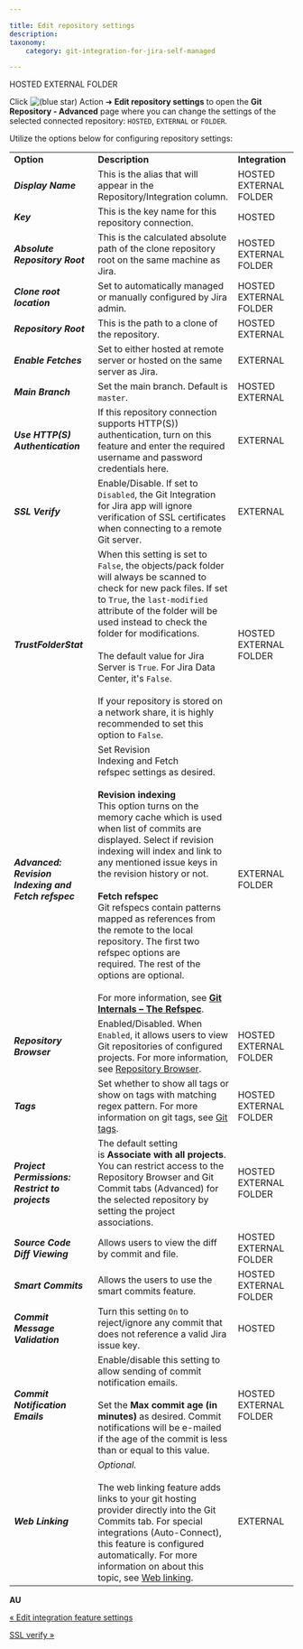 ```yaml
---

title: Edit repository settings
description:
taxonomy:
    category: git-integration-for-jira-self-managed

---
```


HOSTED EXTERNAL FOLDER

Click ![(blue star)](/wiki/s/-1639011364/6452/8b4898d3c114827e64ec143b4fa79bb76a6cfa5b/_/images/icons/emoticons/star_blue.png) Action ➜ **Edit repository settings** to open the **Git Repository - Advanced** page where you can change the settings of the selected connected repository: `HOSTED`, `EXTERNAL` or `FOLDER`.

Utilize the options below for configuring repository settings:

|     |     |     |
| --- | --- | --- |
| **Option** | **Description** | **Integration** |
| _**Display Name**_ | This is the alias that will appear in the Repository/Integration column. | HOSTED EXTERNAL FOLDER |
| _**Key**_ | This is the key name for this repository connection. | HOSTED |
| _**Absolute Repository Root**_ | This is the calculated absolute path of the clone repository root on the same machine as Jira. | HOSTED EXTERNAL FOLDER |
| _**Clone root location**_ | Set to automatically managed or manually configured by Jira admin. | HOSTED EXTERNAL FOLDER |
| _**Repository Root**_ | This is the path to a clone of the repository. | HOSTED EXTERNAL |
| _**Enable Fetches**_ | Set to either hosted at remote server or hosted on the same server as Jira. | EXTERNAL |
| _**Main Branch**_ | Set the main branch. Default is `master`. | HOSTED EXTERNAL |
| _**Use HTTP(S) Authentication**_ | If this repository connection supports HTTP(S)) authentication, turn on this feature and enter the required username and password credentials here. | EXTERNAL |
| _**SSL Verify**_ | Enable/Disable. If set to `Disabled`, the Git Integration for Jira app will ignore verification of SSL certificates when connecting to a remote Git server. | EXTERNAL |
| _**TrustFolderStat**_ | When this setting is set to `False`, the objects/pack folder will always be scanned to check for new pack files. If set to `True`, the `last-modified` attribute of the folder will be used instead to check the folder for modifications.<br><br>The default value for Jira Server is `True`. For Jira Data Center, it's `False`.<br><br>If your repository is stored on a network share, it is highly recommended to set this option to `False`. | HOSTED EXTERNAL FOLDER |
| _**Advanced: Revision Indexing and Fetch refspec**_ | Set Revision Indexing and Fetch refspec settings as desired.<br><br>**Revision indexing**  <br>This option turns on the memory cache which is used when list of commits are displayed. Select if revision indexing will index and link to any mentioned issue keys in the revision history or not.<br><br>**Fetch refspec**  <br>Git refspecs contain patterns mapped as references from the remote to the local repository. The first two refspec options are required. The rest of the options are optional.<br><br>For more information, see [**Git Internals – The Refspec**](https://git-scm.com/book/en/v2/Git-Internals-The-Refspec). | EXTERNAL FOLDER |
| _**Repository Browser**_ | Enabled/Disabled. When `Enabled`, it allows users to view Git repositories of configured projects. For more information, see [Repository Browser](/git-integration-for-jira-self-managed/Repository-Browser). | HOSTED EXTERNAL FOLDER |
| _**Tags**_ | Set whether to show all tags or show on tags with matching regex pattern. For more information on git tags, see [Git tags](/git-integration-for-jira-self-managed/Git-tags). | HOSTED EXTERNAL FOLDER |
| _**Project Permissions: Restrict to projects**_ | The default setting is **Associate with all projects**. You can restrict access to the Repository Browser and Git Commit tabs (Advanced) for the selected repository by setting the project associations. | HOSTED EXTERNAL FOLDER |
| _**Source Code Diff Viewing**_ | Allows users to view the diff by commit and file. | HOSTED EXTERNAL FOLDER |
| _**Smart Commits**_ | Allows the users to use the smart commits feature. | HOSTED EXTERNAL FOLDER |
| _**Commit Message Validation**_ | Turn this setting `On` to reject/ignore any commit that does not reference a valid Jira issue key. | HOSTED |
| _**Commit Notification Emails**_ | Enable/disable this setting to allow sending of commit notification emails.<br><br>Set the **Max commit age (in minutes)** as desired. Commit notifications will be e-mailed if the age of the commit is less than or equal to this value. | HOSTED EXTERNAL FOLDER |
| _**Web Linking**_ | _Optional._<br><br>The web linking feature adds links to your git hosting provider directly into the Git Commits tab. For special integrations (Auto-Connect), this feature is configured automatically. For more information on about this topic, see [Web linking](/git-integration-for-jira-self-managed/Web-linking). | EXTERNAL |

**AU**

[« Edit integration feature settings](/wiki/spaces/GIJDC/pages/1930397576/Edit+integration+feature+settings)

[SSL verify »](/git-integration-for-jira-self-managed/SSL-verify)

